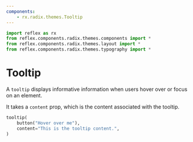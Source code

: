 ```yaml
---
components:
    - rx.radix.themes.Tooltip
---
```


```python exec
import reflex as rx
from reflex.components.radix.themes.components import *
from reflex.components.radix.themes.layout import *
from reflex.components.radix.themes.typography import *
```

# Tooltip

A `tooltip` displays informative information when users hover over or focus on an element. 

It takes a `content` prop, which is the content associated with the tooltip.


```python demo
tooltip(
    button("Hover over me"),
    content="This is the tooltip content.",
)
```